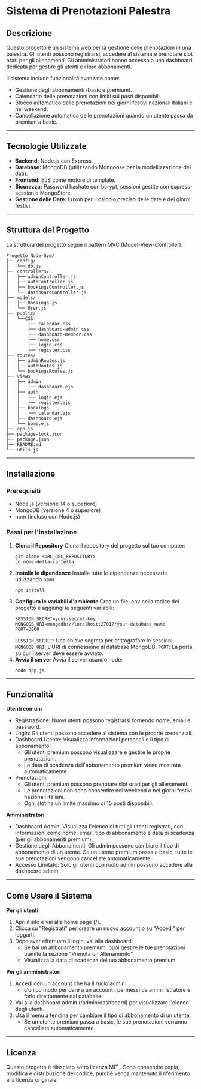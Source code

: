 # Sistema di Prenotazioni Palestra

## Descrizione
Questo progetto è un sistema web per la gestione delle prenotazioni in una palestra. Gli utenti possono registrarsi, accedere al sistema e prenotare slot orari per gli allenamenti. Gli amministratori hanno accesso a una dashboard dedicata per gestire gli utenti e i loro abbonamenti.

Il sistema include funzionalità avanzate come:
- Gestione degli abbonamenti (basic e premium).
- Calendario delle prenotazioni con limiti sui posti disponibili.
- Blocco automatico delle prenotazioni nei giorni festivi nazionali italiani e nei weekend.
- Cancellazione automatica delle prenotazioni quando un utente passa da premium a basic.

---

## Tecnologie Utilizzate
- **Backend:** Node.js con Express.
- **Database:** MongoDB (utilizzando Mongoose per la modellizzazione dei dati).
- **Frontend:** EJS come motore di template.
- **Sicurezza:** Password hashate con bcrypt, sessioni gestite con express-session e MongoStore.
- **Gestione delle Date:** Luxon per il calcolo preciso delle date e dei giorni festivi.

---

## Struttura del Progetto
La struttura del progetto segue il pattern MVC (Model-View-Controller):
```
Progetto Node-Gym/
├── config/
│   └── db.js
├── controllers/
│   ├── adminController.js
│   ├── authController.js
│   ├── bookingsController.js
│   └── dashboardController.js
├── models/
│   ├── Bookings.js
│   └── User.js
├── public/
│   └──CSS
│       ├── calendar.css
│       ├── dashboard-admin.css
│       ├── dashboard-member.css
│       ├── home.css
│       ├── login.css
│       └── register.css
├── routes/
│   ├── adminRoutes.js
│   ├── authRoutes.js
│   └── bookingsRoutes.js
├── views
│   ├── admin
│   │   └── dashboard.ejs
│   ├── auth
│   │   ├── login.ejs
│   │   └── register.ejs
│   ├── bookings
│   │   └── calendar.ejs
│   ├── dashboard.ejs 
│   └── home.ejs
├── app.js
├── package-lock.json
├── package.json
├── README.md
└── utils.js
```

---

## Installazione

### Prerequisiti
- Node.js (versione 14 o superiore)
- MongoDB (versione 4 o superiore)
- npm (incluso con Node.js)

### Passi per l'installazione

1. **Clona il Repository**
   Clona il repository del progetto sul tuo computer:
   ```
   git clone <URL_DEL_REPOSITORY>
   cd nome-della-cartella
   ```
2. **Installa le dipendenze**
    Installa tutte le dipendenze necessarie utilizzando npm:
    ```
    npm install
    ```
3. **Configura le variabili d'ambiente**
    Crea un file .env nella radice del progetto e aggiungi le seguenti variabili:
    ```
    SESSION_SECRET=your-secret-key
    MONGODB_URI=mongodb://localhost:27017/your-database-name
    PORT=3000
    ```
    `SESSION_SECRET`: Una chiave segreta per crittografare le sessioni.
    `MONGODB_URI`: L'URI di connessione al database MongoDB.
    `PORT`: La porta su cui il server deve essere avviato.
4. **Avvia il server**
    Avvia il server usando node:
    ```
    node app.js
    ```

---

## Funzionalità

**Utenti comuni**
- Registrazione: Nuovi utenti possono registrarsi fornendo nome, email e password.
- Login: Gli utenti possono accedere al sistema con le proprie credenziali.
- Dashboard Utente: Visualizza informazioni personali e il tipo di abbonamento.
    - Gli utenti premium possono visualizzare e gestire le proprie prenotazioni.
    - La data di scadenza dell'abbonamento premium viene mostrata automaticamente.
- Prenotazioni:
    - Gli utenti premium possono prenotare slot orari per gli allenamenti.
    - Le prenotazioni non sono consentite nei weekend o nei giorni festivi nazionali italiani.
    - Ogni slot ha un limite massimo di 15 posti disponibili.

**Amministratori**
- Dashboard Admin: Visualizza l'elenco di tutti gli utenti registrati, con informazioni come nome, email, tipo di abbonamento e data di scadenza (per gli abbonamenti premium).
- Gestione degli Abbonamenti: Gli admin possono cambiare il tipo di abbonamento di un utente.
Se un utente premium passa a basic, tutte le sue prenotazioni vengono cancellate automaticamente.
- Accesso Limitato: Solo gli utenti con ruolo admin possono accedere alla dashboard admin.

---

## Come Usare il Sistema

**Per gli utenti**
1. Apri il sito e vai alla home page (/).
2. Clicca su "Registrati" per creare un nuovo account o su "Accedi" per loggarti.
3. Dopo aver effettuato il login, vai alla dashboard:
    - Se hai un abbonamento premium, puoi gestire le tue prenotazioni tramite la sezione "Prenota un Allenamento".
    - Visualizza la data di scadenza del tuo abbonamento premium.

**Per gli amministratori**
1. Accedi con un account che ha il ruolo admin.
    - L'unico modo per dare a un account i permessi da amministratore è farlo direttamente dal database
2. Vai alla dashboard admin (/admin/dashboard) per visualizzare l'elenco degli utenti.
3. Usa il menu a tendina per cambiare il tipo di abbonamento di un utente.
    - Se un utente premium passa a basic, le sue prenotazioni verranno cancellate automaticamente.

--- 

## Licenza

Questo progetto è rilasciato sotto licenza MIT . Sono consentite copia, modifica e distribuzione del codice, purché venga mantenuto il riferimento alla licenza originale.